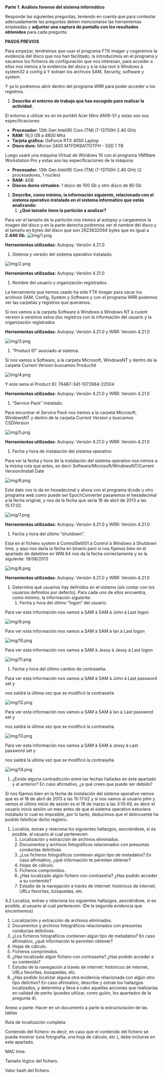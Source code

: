 ﻿**Parte 1. Análisis forense del sistema informático**

Responde las siguientes preguntas, teniendo en cuenta que para contestar adecuadamente las preguntas deben mencionarse las herramientas empleadas y **adjuntar una captura de pantalla** **con los resultados obtenidos** para cada pregunta.

**PASOS PREVIOS**

Para empezar, tendremos que usar el programa FTK imager y cogeremos la evidencia del disco que nos han facilitado, la introducimos en el programa y sacamos los ficheros de configuración que nos interesan, para acceder a ellos nos iremos a la evidencia del disco y a la ruta root à Windows à system32 à config à Y extraer los archivos SAM, Security, software y system.

Y ya lo podremos abrir dentro del programa WRR para poder acceder a los registros. 

1. **Describe el entorno de trabajo que has escogido para realizar la actividad.**

El entorno a utilizar es en mi portátil Acer Nitro AN16-51 y estas son sus especificaciones:

- **Procesador:** 13th Gen Intel(R) Core (TM) i7-13700H   2.40 GHz
- **RAM:** 16,0 GB a 4800 Mhz
- **Tarjeta gráfica:** GeForce RTX 4050 Laptop 
- **Disco duro:** Micron 3400 MTFDKBA1TOTFH - SSD 1 TB

Luego usaré una máquina Virtual de Windows 10 con el programa VMWare Workstation Pro y estas son las especificaciones de la máquina:

- **Procesador:** 13th Gen Intel(R) Core (TM) i7-13700H   2.40 GHz (2 procesadores, 1 núcleo)
- **RAM:** 4GB
- **Discos duros virtuales:** 1 disco de 100 Gb y otro disco de 80 Gb 
1. **Describe, como mínimo, la información siguiente, relacionada con el sistema operativo instalado en el sistema informático que estás analizando:**
   1. **¿Qué tamaño tiene la partición a analizar?**

Para ver el tamaño de la partición nos iremos al autopsy y cargaremos la imagen del disco y en la parte derecha podremos ver el nombre del disco y el tamaño en bytes del disco que son 2623832064 bytes que es igual a **2.446 Gb.**
![img/1.png](https://github.com/alvarobueno21/Analisis_forense/blob/138d56dbc0fb0aa1e5736aebff000700d00454a6/ProyectoA02.1/img/1.png)

**Herramientas utilizadas:** Autopsy: Versión 4.21.0

1. Sistema y versión del sistema operativo instalado.

![img/2.png](https://github.com/alvarobueno21/Analisis_forense/blob/138d56dbc0fb0aa1e5736aebff000700d00454a6/ProyectoA02.1/img/2.png)

**Herramientas utilizadas:** Autopsy: Versión 4.21.0

1. Nombre del usuario y organización registrados.

La herramienta que hemos usado ha sido FTK Imager para sacar los archivos SAM, Config, System y Software y con el programa WRR podemos ver las carpetas y registros que queramos.

Si nos vamos a la carpeta Software à Windows à Windows NT à curent version à veremos estos dos registros con la información del usuario y la organización registrados

**Herramientas utilizadas:** Autopsy: Versión 4.21.0 y WRR: Versión 4.21.0

![img/3.png](https://github.com/alvarobueno21/Analisis_forense/blob/138d56dbc0fb0aa1e5736aebff000700d00454a6/ProyectoA02.1/img/3.png)

1. “Product ID” asociado al sistema.

Si nos vamos a Software, a la carpeta Microsoft, WindowsNT y dentro de la carpeta Current Version buscamos ProductId

![img/4.png](https://github.com/alvarobueno21/Analisis_forense/blob/138d56dbc0fb0aa1e5736aebff000700d00454a6/ProyectoA02.1/img/4.png)

Y este sería el Product ID: 76487-341-1072684-22504

**Herramientas utilizadas:** Autopsy: Versión 4.21.0 y WRR: Versión 4.21.0

1. “Service Pack” instalado.

Para encontrar el Service Pack nos iremos a la carpeta Microsoft, WindowsNT y dentro de la carpeta Current Version y buscamos CSDVersion

![img/5.png](https://github.com/alvarobueno21/Analisis_forense/blob/138d56dbc0fb0aa1e5736aebff000700d00454a6/ProyectoA02.1/img/5.png)

**Herramientas utilizadas:** Autopsy: Versión 4.21.0 y WRR: Versión 4.21.0

1. Fecha y hora de instalación del sistema operativo.

Para ver la fecha y hora de la instalación del sistema operativo nos iremos a la misma ruta que antes, es decir Software/Microsoft/WindowsNT/Current Version/Install Date

![img/6.png](https://github.com/alvarobueno21/Analisis_forense/blob/138d56dbc0fb0aa1e5736aebff000700d00454a6/ProyectoA02.1/img/6.png)

Este dato nos lo da en hexadecimal y ahora con el programa dcode u otro programa web como puede ser EpochConverter pasaremos el hexadecimal a la fecha original, y nos da la fecha que sería 18 de abril de 2013 a las 15:17:02

![img/7.png](https://github.com/alvarobueno21/Analisis_forense/blob/138d56dbc0fb0aa1e5736aebff000700d00454a6/ProyectoA02.1/img/7.png)

**Herramientas utilizadas:** Autopsy: Versión 4.21.0 y WRR: Versión 4.21.0

1. Fecha y hora del último “shutdown”.

Esta en el fichero system à ControlSet001 à Control à Windows à Shutdown time, y aquí nos daría la fecha en binario pero si nos fijamos bien en el apartado de datetime en WIN 64 nos da la fecha correctamente y es la siguiente: 19/06/2013 

![img/8.png](https://github.com/alvarobueno21/Analisis_forense/blob/138d56dbc0fb0aa1e5736aebff000700d00454a6/ProyectoA02.1/img/8.png)

**Herramientas utilizadas:** Autopsy: Versión 4.21.0 y WRR: Versión 4.21.0


1. Determina qué usuarios hay definidos en el sistema (sin contar con los usuarios definidos por defecto). Para cada uno de ellos encuentra, como mínimo, la información siguiente:
   1. Fecha y hora del último “logon” del usuario.

Para ver esta información nos vamos a SAM à SAM à John à Last logon

![img/9.png](https://github.com/alvarobueno21/Analisis_forense/blob/138d56dbc0fb0aa1e5736aebff000700d00454a6/ProyectoA02.1/img/9.png)

Para ver esta información nos vamos a SAM à SAM à Ian à Last logon

![img/10.png](https://github.com/alvarobueno21/Analisis_forense/blob/138d56dbc0fb0aa1e5736aebff000700d00454a6/ProyectoA02.1/img/10.png)

Para ver esta información nos vamos a SAM à Jessy à Jessy à Last logon

![img/11.png](https://github.com/alvarobueno21/Analisis_forense/blob/138d56dbc0fb0aa1e5736aebff000700d00454a6/ProyectoA02.1/img/11.png)



1. Fecha y hora del último cambio de contraseña.

Para ver esta información nos vamos a SAM à SAM à John à Last password set y 

nos saldrá la última vez que se modificó la contraseña

![img/12.png](https://github.com/alvarobueno21/Analisis_forense/blob/138d56dbc0fb0aa1e5736aebff000700d00454a6/ProyectoA02.1/img/12.png)

Para ver esta información nos vamos a SAM à SAM à Ian à Last password set y 

nos saldrá la última vez que se modificó la contraseña

![img/13.png](https://github.com/alvarobueno21/Analisis_forense/blob/138d56dbc0fb0aa1e5736aebff000700d00454a6/ProyectoA02.1/img/13.png)

Para ver esta información nos vamos a SAM à SAM à Jessy à Last password set y 

nos saldrá la ultima vez que se modificó la contraseña

![img/14.png](https://github.com/alvarobueno21/Analisis_forense/blob/138d56dbc0fb0aa1e5736aebff000700d00454a6/ProyectoA02.1/img/14.png)


1. ¿Existe alguna contradicción entre las fechas halladas en éste apartado y el anterior? En caso afirmativo, ¿a qué crees que puede ser debido?

Si nos fijamos bien en la fecha de instalación del sistema operativo vemos que es el 18 de abril de 2013 a las 15:17:02 y si nos vamos al usuario john y vemos el último inicio de sesión es el 18 de marzo a las 3:10:49, es decir el usuario inicio sesión un mes antes de que el sistema operativo estuviera instalado lo cual es imposible, por lo tanto, deducimos que el delincuente ha podido falsificar dicho registro. 

1. Localiza, extrae y relaciona los siguientes hallazgos, asociándose, si es posible, al usuario al cual pertenecen:
   1. Localización y extracción de archivos eliminados.
   1. Documentos y archivos fotográficos relacionados con presuntas conductas delictivas.
   1. ¿Los ficheros fotográficos contienen algún tipo de metadatos? En caso afirmativo, ¿qué información te permiten obtener?
   1. Hojas de cálculo.
   1. Ficheros comprimidos.
   1. ¿Has localizado algún fichero con contraseña? ¿Has podido acceder a su contenido?
   1. Estudio de la navegación a través de internet: históricos de internet, URLs favoritas, búsquedas, etc.

4\.2 Localiza, extrae y relaciona los siguientes hallazgos, asociándose, si es posible, al usuario al cual pertenecen: (De la segunda evidencia que encontremos)

1. Localización y extracción de archivos eliminados.
1. Documentos y archivos fotográficos relacionados con presuntas conductas delictivas.
1. ¿Los ficheros fotográficos contienen algún tipo de metadatos? En caso afirmativo, ¿qué información te permiten obtener?
1. Hojas de cálculo.
1. Ficheros comprimidos.
1. ¿Has localizado algún fichero con contraseña? ¿Has podido acceder a su contenido?
1. Estudio de la navegación a través de internet: históricos de internet, URLs favoritas, búsquedas, etc.
1. ¿Has podido localizar alguna otra evidencia relacionada con algún otro tipo delictivo? En caso afirmativo, describe y extrae los hallazgos localizados, y determina y lleva a cabo aquellas acciones que realizarías en calidad de perito (puedes utilizar, como guión, los apartados de la pregunta 4).

Anexo a parte: Hacer en un documento a parte la estructuración de las tablas

Ruta de localización completa 

Contenido del fichero: es decir, en caso que el contenido del fichero se pueda mostrar (una fotografía, una hoja de cálculo, etc.), debe incluirse en este apartado.

MAC time.

Tamaño lógico del fichero.

Valor hash del fichero.






